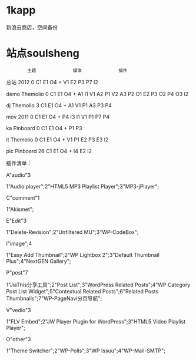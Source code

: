 1kapp
=====

新浪云商店，空间备份

站点soulsheng
=====


			主题				媒体				插件	
			                                
总站			2012			0				C1 E1 O4 + V1 E2 P3 P7 I2

demo		Themolio		0				C1 E1 O4 + A1 I1 V1 A2 P1 V2 A3 P2 O1 E2 P3 O2 P4 O3 I2

dj			Themolio 		3				C1 E1 O4 + A1 V1 P1 A3 P3 P4

mov			2011			0				C1 E1 O4 + P4 I3 I1 V1 P1 P7 P4

ka			Pinboard 		0				C1 E1 O4 + P1 P3

it			Themolio 		0				C1 E1 O4 + V1 P1 E2 P3 E3 I2

pic			Pinboard 		26				C1 E1 O4 + I4 E2 I2


插件清单：


A"audio"3

1"Audio player";2"HTML5 MP3 Playlist Player";3"MP3-jPlayer";


C"comment"1

1"Akismet";


E"Edit"3

1"Delete-Revision";2"Unfiltered MU";3"WP-CodeBox";



I"image";4

1"Easy Add Thumbnail";2"WP Lightbox 2";3"Default Thumbnail Plus";4"NextGEN Gallery";


P"post"7

1"JiaThis分享工具";2"Post List";3"WordPress Related Posts";4"WP Category Post List Widget";5"Contextual Related Posts";6"Related Posts Thumbnails";7"WP-PageNavi分页导航";


V"vedio"3

1"FLV Embed";2"JW Player Plugin for WordPress";3"HTML5 Video Playlist Player";


O"other"3

1"Theme Switcher";2"WP-Polls";3"WP Issuu";4"WP-Mail-SMTP";
